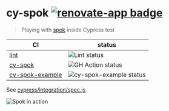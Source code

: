 # cy-spok [![renovate-app badge][renovate-badge]][renovate-app]

> Playing with [spok](https://github.com/thlorenz/spok) inside Cypress test

<!-- prettier-ignore-start -->
CI | status
--- | ---
[lint](.github/workflows/lint.yml) | ![Lint status](https://github.com/bahmutov/cy-spok/workflows/lint/badge.svg?branch=master)
[cy-spok](.github/workflows/main.yml) | ![GH Action status](https://github.com/bahmutov/cy-spok/workflows/main/badge.svg?branch=master)
[cy-spok-example](https://github.com/bahmutov/cy-spok-example) | ![cy-spok-example status](https://github.com/bahmutov/cy-spok-example/workflows/tests/badge.svg?branch=master)
<!-- prettier-ignore-end -->

See [cypress/integration/spec.js](cypress/integration/spec.js)

![Spok in action](img/cy-spok.gif)

[renovate-badge]: https://img.shields.io/badge/renovate-app-blue.svg
[renovate-app]: https://renovateapp.com/
